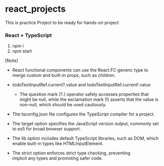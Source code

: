 # react_projects
This is practice Project to be ready for hands-on project

### React + TypeScript 
1. npm i
2. npm start

[Note]

* React functional components can use the React.FC generic type to merge custom and built-in props, such as children.

* todoTextInputRef.current?.value  and  todoTextInputRef.current!.value
    *  The question mark (?.) operator safely accesses properties that might be null, while the exclamation mark (!) asserts that the value is non-null, which should be used cautiously.

* The tsconfig.json file configures the TypeScript compiler for a project.
* The target option specifies the JavaScript version output, commonly set to es5 for broad browser support.
* The lib option includes default TypeScript libraries, such as DOM, which enable built-in types like HTMLInputElement.
* The strict option enforces strict type checking, preventing implicit any types and promoting safer code.


